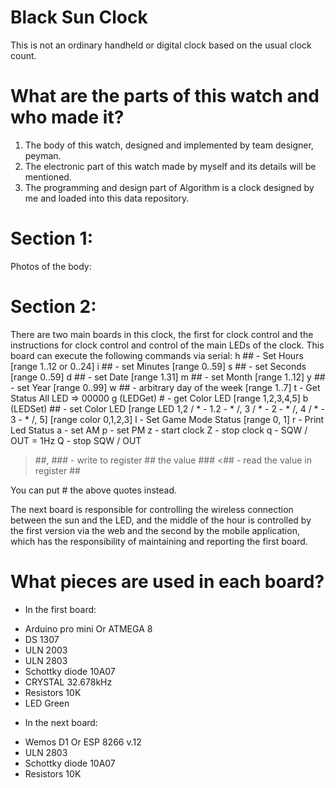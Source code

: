 # Black Sun Clock
This is not an ordinary handheld or digital clock based on the usual clock count.
# What are the parts of this watch and who made it?
1. The body of this watch, designed and implemented by team designer, peyman.
2. The electronic part of this watch made by myself and its details will be mentioned.
3. The programming and design part of Algorithm is a clock designed by me and loaded into this data repository.

# Section 1:
Photos of the body:


# Section 2:
There are two main boards in this clock, the first for clock control and the instructions for clock control and control of the main LEDs of the clock.
This board can execute the following commands via serial:
h ## - Set Hours [range 1..12 or 0..24]
i ## - set Minutes [range 0..59]
s ## - set Seconds [range 0..59]
d ## - set Date [range 1.31]
m ## - set Month [range 1..12]
y ## - set Year [range 0..99]
w ## - arbitrary day of the week [range 1..7]
t - Get Status All LED => 00000
g (LEDGet) # - get Color LED [range 1,2,3,4,5]
b (LEDSet) ## - set Color LED [range LED 1,2 / * - 1.2 - * /, 3 / * - 2 - * /, 4 / * - 3 - * /, 5] [range color 0,1,2,3]
l - Set Game Mode Status [range 0, 1]
r - Print Led Status
a - set AM p - set PM
z - start clock Z - stop clock
q - SQW / OUT = 1Hz Q - stop SQW / OUT
> ##, ### - write to register ## the value ###
<## - read the value in register ##

You can put # the above quotes instead.

The next board is responsible for controlling the wireless connection between the sun and the LED, and the middle of the hour is controlled by the first version via the web and the second by the mobile application, which has the responsibility of maintaining and reporting the first board.

# What pieces are used in each board?
- In the first board:
* Arduino pro mini Or ATMEGA 8
* DS 1307
* ULN 2003
* ULN 2803
* Schottky diode 10A07
* CRYSTAL 32.678kHz
* Resistors 10K
* LED Green

- In the next board:
* Wemos D1 Or ESP 8266 v.12
* ULN 2803
* Schottky diode 10A07
* Resistors 10K
